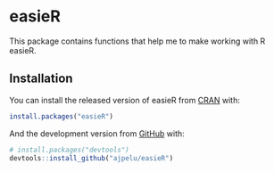 
<!-- README.md is generated from README.Rmd. Please edit that file -->

# easieR

<!-- badges: start -->
<!-- badges: end -->

This package contains functions that help me to make working with R
easieR.

## Installation

You can install the released version of easieR from
[CRAN](https://CRAN.R-project.org) with:

``` r
install.packages("easieR")
```

And the development version from [GitHub](https://github.com/) with:

``` r
# install.packages("devtools")
devtools::install_github("ajpelu/easieR")
```
